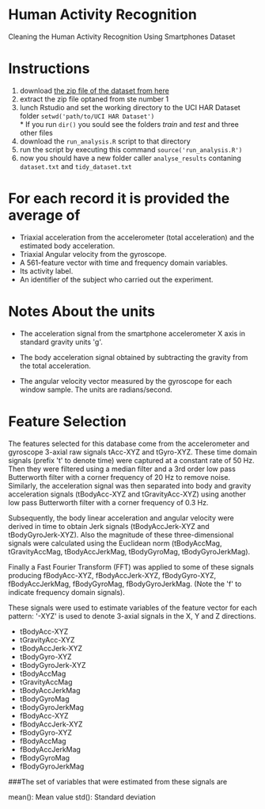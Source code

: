 Human Activity Recognition
==========================

Cleaning the Human Activity Recognition Using Smartphones Dataset


# Instructions

1. download [the zip file of the dataset from here](https://d396qusza40orc.cloudfront.net/getdata%2Fprojectfiles%2FUCI%20HAR%20Dataset.zip)
2. extract the zip file optaned from ste number 1
3. lunch Rstudio and set the working directory to the UCI HAR Dataset folder ```setwd('path/to/UCI HAR Dataset')``` <br/>* If you run ```dir()``` you sould see the folders *train* and *test* and three other files
4. download the ```run_analysis.R``` script to that directory
5. run the script by executing this command ```source('run_analysis.R')```
6. now you should have a new folder caller ```analyse_results``` contaning ```dataset.txt``` and ```tidy_dataset.txt```


For each record it is provided the average of
=============================================

- Triaxial acceleration from the accelerometer (total acceleration) and the estimated body acceleration.
- Triaxial Angular velocity from the gyroscope. 
- A 561-feature vector with time and frequency domain variables. 
- Its activity label. 
- An identifier of the subject who carried out the experiment.



Notes About the units
=====================
- The acceleration signal from the smartphone accelerometer X axis in standard gravity units 'g'.

- The body acceleration signal obtained by subtracting the gravity from the total acceleration. 

- The angular velocity vector measured by the gyroscope for each window sample. The units are radians/second. 


Feature Selection 
=================

The features selected for this database come from the accelerometer and gyroscope 3-axial raw signals tAcc-XYZ and tGyro-XYZ. These time domain signals (prefix 't' to denote time) were captured at a constant rate of 50 Hz. Then they were filtered using a median filter and a 3rd order low pass Butterworth filter with a corner frequency of 20 Hz to remove noise. Similarly, the acceleration signal was then separated into body and gravity acceleration signals (tBodyAcc-XYZ and tGravityAcc-XYZ) using another low pass Butterworth filter with a corner frequency of 0.3 Hz. 

Subsequently, the body linear acceleration and angular velocity were derived in time to obtain Jerk signals (tBodyAccJerk-XYZ and tBodyGyroJerk-XYZ). Also the magnitude of these three-dimensional signals were calculated using the Euclidean norm (tBodyAccMag, tGravityAccMag, tBodyAccJerkMag, tBodyGyroMag, tBodyGyroJerkMag). 

Finally a Fast Fourier Transform (FFT) was applied to some of these signals producing fBodyAcc-XYZ, fBodyAccJerk-XYZ, fBodyGyro-XYZ, fBodyAccJerkMag, fBodyGyroMag, fBodyGyroJerkMag. (Note the 'f' to indicate frequency domain signals). 

These signals were used to estimate variables of the feature vector for each pattern: 
'-XYZ' is used to denote 3-axial signals in the X, Y and Z directions.

- tBodyAcc-XYZ 
- tGravityAcc-XYZ
- tBodyAccJerk-XYZ
- tBodyGyro-XYZ
- tBodyGyroJerk-XYZ
- tBodyAccMag
- tGravityAccMag
- tBodyAccJerkMag
- tBodyGyroMag
- tBodyGyroJerkMag
- fBodyAcc-XYZ
- fBodyAccJerk-XYZ
- fBodyGyro-XYZ
- fBodyAccMag
- fBodyAccJerkMag
- fBodyGyroMag
- fBodyGyroJerkMag

###The set of variables that were estimated from these signals are

mean(): Mean value
std(): Standard deviation


